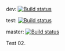 dev: [![Build status](https://build.appcenter.ms/v0.1/apps/09d767de-390c-490f-a73b-2c79acdd461b/branches/dev/badge)](https://appcenter.ms)

test: [![Build status](https://build.appcenter.ms/v0.1/apps/09d767de-390c-490f-a73b-2c79acdd461b/branches/test/badge)](https://appcenter.ms)

master: [![Build status](https://build.appcenter.ms/v0.1/apps/09d767de-390c-490f-a73b-2c79acdd461b/branches/master/badge)](https://appcenter.ms)

Test 02.
